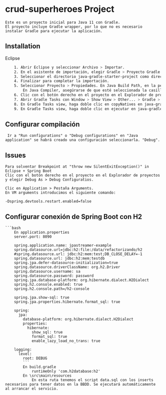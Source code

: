 
# crud-superheroes Project

    Este es un proyecto inicial para Java 11 con Gradle.
    El proyecto incluye Gradle wrapper, por lo que no es necesario instalar Gradle para ejecutar la aplicación.
## Installation
Eclipse

```bash
    1. Abrir Eclipse y seleccionar Archivo > Importar.
    2. En el asistente de importación, elegir Gradle > Proyecto Gradle existente y luego haga clic en Siguiente.
    3. Seleccionar el directorio java-gradle-starter-project como directorio raíz del proyecto.
    4. Finalizar para completar la importación.
    5. Seleccionar Proyecto > Propiedades. En Java Build Path, en la pestaña Bibliotecas, Modulepath esté configurado en JRE System Library (JavaSE-11). 
        En Java Compiler, asegúrarse de que esté seleccionada la casilla de verificación Usar conformidad del entorno de ejecución 'JavaSE-11' en la 'Ruta de compilación de Java'.
    6. Clic con el botón derecho en el proyecto en el Explorador de proyectos o el Explorador de paquetes y elegir Gradle > Refresh Gradle project.
    7. Abrir Gradle Tasks con Window > Show View > Other... > Gradle > Gradle Tasks.
    8. En Gradle Tasks view, haga doble clic en copyNatives en java-gradle-starter-project > build. Esto descomprimirá las dependencias de la biblioteca nativa en $USER_HOME/.arcgis.
    9. En Gradle Tasks view, haga doble clic en ejecutar en java-gradle-starter-project > aplicación para ejecutar la aplicación.    
```
## Configurar compilación
     Ir a "Run configurations" o "Debug configurations" en "Java application" se habrá creado una configuración seleccionarla. "Debug".
    
## Issues
    Para solventar Breakpoint at "throw new SilentExitException()" in Eclipse + Spring Boot
    Clic con el botón derecho en el proyecto en el Explorador de proyectos y elegir Debug As > Debug Configuratios.

    Clic en Application > Pestaña Arguments.
    En VM arguments introducimos el siguiente comando:

    -Dspring.devtools.restart.enabled=false
    
## Configurar conexión de Spring Boot con H2
  
    ```bash
        En application.properties
        server.port: 8090

        spring.application.name: jpastreamer-example
        spring.datasource.url=jdbc:h2:file:/data/refactorizando/h2
        #spring.datasource.url: jdbc:h2:mem:test;DB_CLOSE_DELAY=-1
        spring.datasource.url: jdbc:h2:mem:testdb
        spring.jpa.defer-datasource-initialization=true
        spring.datasource.driverClassName: org.h2.Driver
        spring.datasource.username: sa
        spring.datasource.password: password
        spring.jpa.database-platform: org.hibernate.dialect.H2Dialect
        spring.h2.console.enabled: true
        spring.h2.console.path=/h2-console

        spring.jpa.show-sql: true
        spring.jpa.properties.hibernate.format_sql: true

        spring:
          jpa:
            database-platform: org.hibernate.dialect.H2Dialect
            properties:
              hibernate:
                show_sql: true
                format_sql: true
                enable_lazy_load_no_trans: true

        logging:
          level:
            root: DEBUG
            ```
            En build.gradle
                runtimeOnly 'com.h2database:h2'
            En \src\main\resources
                En esta ruta tenemos el script data.sql con los inserts necesarios para tener datos en la BBDD. Se ejecutará automáticamente al arrancar el servicio.

